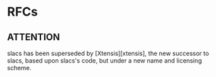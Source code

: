 # RFCs

## ATTENTION

slacs has been superseded by [Xtensis][xtensis], the new successor to
slacs, based upon slacs's code, but under a new name and licensing
scheme.
